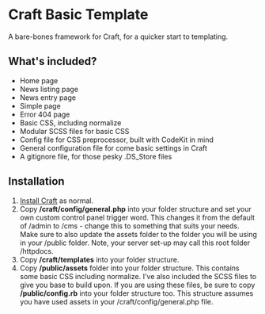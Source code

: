 # Craft Basic Template
A bare-bones framework for Craft, for a quicker start to templating.

## What's included?

- Home page
- News listing page
- News entry page
- Simple page
- Error 404 page
- Basic CSS, including normalize
- Modular SCSS files for basic CSS
- Config file for CSS preprocessor, built with CodeKit in mind
- General configuration file for come basic settings in Craft
- A gitignore file, for those pesky .DS_Store files


## Installation

1. [Install Craft](https://craftcms.com/docs/installing) as normal.
2. Copy **/craft/config/general.php** into your folder structure and set your own custom control panel trigger word. This changes it from the default of /admin to /cms - change this to something that suits your needs. Make sure to also update the assets folder to the folder you will be using in your /public folder. Note, your server set-up may call this root folder /httpdocs.
3. Copy **/craft/templates** into your folder structure.
4. Copy **/public/assets** folder into your folder structure. This contains some basic CSS including normalize. I've also included the SCSS files to give you base to build upon. If you are using these files, be sure to copy **/public/config.rb** into your folder structure too. This structure assumes you have used assets in your /craft/config/general.php file.
